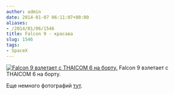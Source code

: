 ```yaml
---
author: admin
date: 2014-01-07 06:11:07+00:00
aliases:
- /2014/01/06/1546
title: Falcon 9 - красава
slug: 1546
tags:
- SpaceX
---
```


[![Falcon 9 взлетает с THAICOM 6 на борту.](/2014/01/F9_Thaicom6.jpg)](/2014/01/F9_Thaicom6.jpg) Falcon 9 взлетает с THAICOM 6 на борту.

Еще немного фотографий [тут](http://spaceflightnow.com/falcon9/008/remotes/#.UsuYjPRDvVV).

<!--more-->
